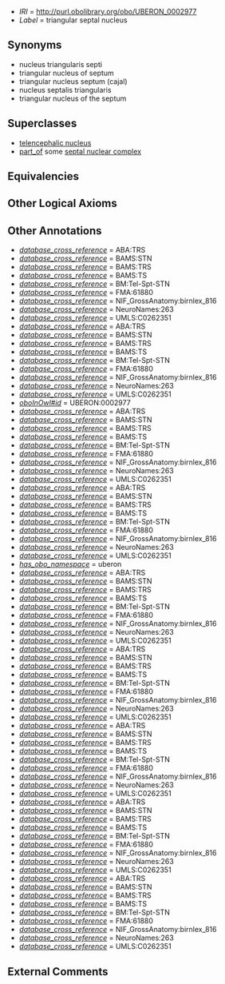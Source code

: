  * *IRI* = http://purl.obolibrary.org/obo/UBERON_0002977
 * *Label* = triangular septal nucleus

## Synonyms

 * nucleus triangularis septi
 * triangular nucleus of septum
 * triangular nucleus septum (cajal)
 * nucleus septalis triangularis
 * triangular nucleus of the septum

## Superclasses

 * [telencephalic nucleus](../../UBERON/63/UBERON_0009663.md)
 * [part_of](../../BFO/50/BFO_0000050.md) some [septal nuclear complex](../../UBERON/63/UBERON_0002663.md)

## Equivalencies


## Other Logical Axioms


## Other Annotations

 * *[database_cross_reference](../../ef/oboInOwl#hasDbXref.md)* = ABA:TRS
 * *[database_cross_reference](../../ef/oboInOwl#hasDbXref.md)* = BAMS:STN
 * *[database_cross_reference](../../ef/oboInOwl#hasDbXref.md)* = BAMS:TRS
 * *[database_cross_reference](../../ef/oboInOwl#hasDbXref.md)* = BAMS:TS
 * *[database_cross_reference](../../ef/oboInOwl#hasDbXref.md)* = BM:Tel-Spt-STN
 * *[database_cross_reference](../../ef/oboInOwl#hasDbXref.md)* = FMA:61880
 * *[database_cross_reference](../../ef/oboInOwl#hasDbXref.md)* = NIF_GrossAnatomy:birnlex_816
 * *[database_cross_reference](../../ef/oboInOwl#hasDbXref.md)* = NeuroNames:263
 * *[database_cross_reference](../../ef/oboInOwl#hasDbXref.md)* = UMLS:C0262351
 * *[database_cross_reference](../../ef/oboInOwl#hasDbXref.md)* = ABA:TRS
 * *[database_cross_reference](../../ef/oboInOwl#hasDbXref.md)* = BAMS:STN
 * *[database_cross_reference](../../ef/oboInOwl#hasDbXref.md)* = BAMS:TRS
 * *[database_cross_reference](../../ef/oboInOwl#hasDbXref.md)* = BAMS:TS
 * *[database_cross_reference](../../ef/oboInOwl#hasDbXref.md)* = BM:Tel-Spt-STN
 * *[database_cross_reference](../../ef/oboInOwl#hasDbXref.md)* = FMA:61880
 * *[database_cross_reference](../../ef/oboInOwl#hasDbXref.md)* = NIF_GrossAnatomy:birnlex_816
 * *[database_cross_reference](../../ef/oboInOwl#hasDbXref.md)* = NeuroNames:263
 * *[database_cross_reference](../../ef/oboInOwl#hasDbXref.md)* = UMLS:C0262351
 * *[oboInOwl#id](../../id/oboInOwl#id.md)* = UBERON:0002977
 * *[database_cross_reference](../../ef/oboInOwl#hasDbXref.md)* = ABA:TRS
 * *[database_cross_reference](../../ef/oboInOwl#hasDbXref.md)* = BAMS:STN
 * *[database_cross_reference](../../ef/oboInOwl#hasDbXref.md)* = BAMS:TRS
 * *[database_cross_reference](../../ef/oboInOwl#hasDbXref.md)* = BAMS:TS
 * *[database_cross_reference](../../ef/oboInOwl#hasDbXref.md)* = BM:Tel-Spt-STN
 * *[database_cross_reference](../../ef/oboInOwl#hasDbXref.md)* = FMA:61880
 * *[database_cross_reference](../../ef/oboInOwl#hasDbXref.md)* = NIF_GrossAnatomy:birnlex_816
 * *[database_cross_reference](../../ef/oboInOwl#hasDbXref.md)* = NeuroNames:263
 * *[database_cross_reference](../../ef/oboInOwl#hasDbXref.md)* = UMLS:C0262351
 * *[database_cross_reference](../../ef/oboInOwl#hasDbXref.md)* = ABA:TRS
 * *[database_cross_reference](../../ef/oboInOwl#hasDbXref.md)* = BAMS:STN
 * *[database_cross_reference](../../ef/oboInOwl#hasDbXref.md)* = BAMS:TRS
 * *[database_cross_reference](../../ef/oboInOwl#hasDbXref.md)* = BAMS:TS
 * *[database_cross_reference](../../ef/oboInOwl#hasDbXref.md)* = BM:Tel-Spt-STN
 * *[database_cross_reference](../../ef/oboInOwl#hasDbXref.md)* = FMA:61880
 * *[database_cross_reference](../../ef/oboInOwl#hasDbXref.md)* = NIF_GrossAnatomy:birnlex_816
 * *[database_cross_reference](../../ef/oboInOwl#hasDbXref.md)* = NeuroNames:263
 * *[database_cross_reference](../../ef/oboInOwl#hasDbXref.md)* = UMLS:C0262351
 * *[has_obo_namespace](../../ce/oboInOwl#hasOBONamespace.md)* = uberon
 * *[database_cross_reference](../../ef/oboInOwl#hasDbXref.md)* = ABA:TRS
 * *[database_cross_reference](../../ef/oboInOwl#hasDbXref.md)* = BAMS:STN
 * *[database_cross_reference](../../ef/oboInOwl#hasDbXref.md)* = BAMS:TRS
 * *[database_cross_reference](../../ef/oboInOwl#hasDbXref.md)* = BAMS:TS
 * *[database_cross_reference](../../ef/oboInOwl#hasDbXref.md)* = BM:Tel-Spt-STN
 * *[database_cross_reference](../../ef/oboInOwl#hasDbXref.md)* = FMA:61880
 * *[database_cross_reference](../../ef/oboInOwl#hasDbXref.md)* = NIF_GrossAnatomy:birnlex_816
 * *[database_cross_reference](../../ef/oboInOwl#hasDbXref.md)* = NeuroNames:263
 * *[database_cross_reference](../../ef/oboInOwl#hasDbXref.md)* = UMLS:C0262351
 * *[database_cross_reference](../../ef/oboInOwl#hasDbXref.md)* = ABA:TRS
 * *[database_cross_reference](../../ef/oboInOwl#hasDbXref.md)* = BAMS:STN
 * *[database_cross_reference](../../ef/oboInOwl#hasDbXref.md)* = BAMS:TRS
 * *[database_cross_reference](../../ef/oboInOwl#hasDbXref.md)* = BAMS:TS
 * *[database_cross_reference](../../ef/oboInOwl#hasDbXref.md)* = BM:Tel-Spt-STN
 * *[database_cross_reference](../../ef/oboInOwl#hasDbXref.md)* = FMA:61880
 * *[database_cross_reference](../../ef/oboInOwl#hasDbXref.md)* = NIF_GrossAnatomy:birnlex_816
 * *[database_cross_reference](../../ef/oboInOwl#hasDbXref.md)* = NeuroNames:263
 * *[database_cross_reference](../../ef/oboInOwl#hasDbXref.md)* = UMLS:C0262351
 * *[database_cross_reference](../../ef/oboInOwl#hasDbXref.md)* = ABA:TRS
 * *[database_cross_reference](../../ef/oboInOwl#hasDbXref.md)* = BAMS:STN
 * *[database_cross_reference](../../ef/oboInOwl#hasDbXref.md)* = BAMS:TRS
 * *[database_cross_reference](../../ef/oboInOwl#hasDbXref.md)* = BAMS:TS
 * *[database_cross_reference](../../ef/oboInOwl#hasDbXref.md)* = BM:Tel-Spt-STN
 * *[database_cross_reference](../../ef/oboInOwl#hasDbXref.md)* = FMA:61880
 * *[database_cross_reference](../../ef/oboInOwl#hasDbXref.md)* = NIF_GrossAnatomy:birnlex_816
 * *[database_cross_reference](../../ef/oboInOwl#hasDbXref.md)* = NeuroNames:263
 * *[database_cross_reference](../../ef/oboInOwl#hasDbXref.md)* = UMLS:C0262351
 * *[database_cross_reference](../../ef/oboInOwl#hasDbXref.md)* = ABA:TRS
 * *[database_cross_reference](../../ef/oboInOwl#hasDbXref.md)* = BAMS:STN
 * *[database_cross_reference](../../ef/oboInOwl#hasDbXref.md)* = BAMS:TRS
 * *[database_cross_reference](../../ef/oboInOwl#hasDbXref.md)* = BAMS:TS
 * *[database_cross_reference](../../ef/oboInOwl#hasDbXref.md)* = BM:Tel-Spt-STN
 * *[database_cross_reference](../../ef/oboInOwl#hasDbXref.md)* = FMA:61880
 * *[database_cross_reference](../../ef/oboInOwl#hasDbXref.md)* = NIF_GrossAnatomy:birnlex_816
 * *[database_cross_reference](../../ef/oboInOwl#hasDbXref.md)* = NeuroNames:263
 * *[database_cross_reference](../../ef/oboInOwl#hasDbXref.md)* = UMLS:C0262351
 * *[database_cross_reference](../../ef/oboInOwl#hasDbXref.md)* = ABA:TRS
 * *[database_cross_reference](../../ef/oboInOwl#hasDbXref.md)* = BAMS:STN
 * *[database_cross_reference](../../ef/oboInOwl#hasDbXref.md)* = BAMS:TRS
 * *[database_cross_reference](../../ef/oboInOwl#hasDbXref.md)* = BAMS:TS
 * *[database_cross_reference](../../ef/oboInOwl#hasDbXref.md)* = BM:Tel-Spt-STN
 * *[database_cross_reference](../../ef/oboInOwl#hasDbXref.md)* = FMA:61880
 * *[database_cross_reference](../../ef/oboInOwl#hasDbXref.md)* = NIF_GrossAnatomy:birnlex_816
 * *[database_cross_reference](../../ef/oboInOwl#hasDbXref.md)* = NeuroNames:263
 * *[database_cross_reference](../../ef/oboInOwl#hasDbXref.md)* = UMLS:C0262351

## External Comments

